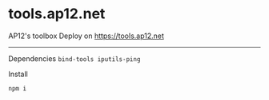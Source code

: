 # tools.ap12.net

AP12's toolbox
Deploy on https://tools.ap12.net

---

Dependencies
`bind-tools iputils-ping`

Install
```
npm i
```